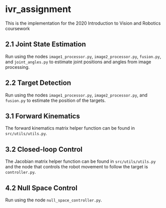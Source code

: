 # ivr_assignment
This is the implementation for the 2020 Introduction to Vision and Robotics coursework

## 2.1 Joint State Estimation
Run using the nodes `image1_processor.py`, `image2_processor.py`, `fusion.py`, and `joint_angles.py` to estimate joint positions and angles from image processing.

## 2.2 Target Detection
Run using the nodes `image1_processor.py`, `image2_processor.py`, and `fusion.py` to estimate the position of the targets.

## 3.1 Forward Kinematics
The forward kinematics matrix helper function can be found in `src/utils/utils.py`.

## 3.2 Closed-loop Control
The Jacobian matrix helper function can be found in `src/utils/utils.py` and the node that controls the robot movement to follow the target is `controller.py`.

## 4.2 Null Space Control
Run using the node `null_space_controller.py`.

